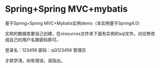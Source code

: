 

# Spring+Spring MVC+mybatis

基于Spring+Spring MVC+Mybatis实例demo（本实例基于Spring4.0）

实例的数据库要自己创建，在resources文件夹下面有实例的sql文件。对应修改成自己的用户名跟密码即可。

登录名：123456 密码：qQ123456  管理员

才疏学浅，如有错误，请指出。